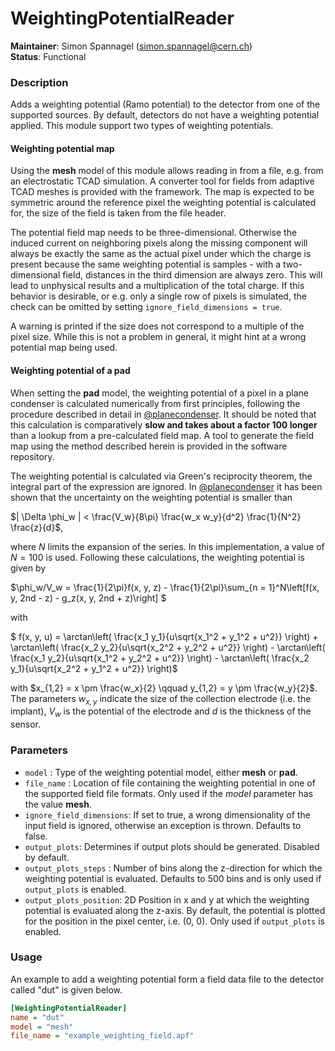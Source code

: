 # WeightingPotentialReader
**Maintainer**: Simon Spannagel (<simon.spannagel@cern.ch>)  
**Status**: Functional

### Description
Adds a weighting potential (Ramo potential) to the detector from one of the supported sources. By default, detectors do not have a weighting potential applied.
This module support two types of weighting potentials.

#### Weighting potential map

Using the **mesh** model of this module allows reading in from a file, e.g. from an electrostatic TCAD simulation.
A converter tool for fields from adaptive TCAD meshes is provided with the framework.
The map is expected to be symmetric around the reference pixel the weighting potential is calculated for, the size of the field is taken from the file header.

The potential field map needs to be three-dimensional.
Otherwise the induced current on neighboring pixels along the missing component will always be exactly the same as the actual pixel under which the charge is present because the same weighting potential is samples - with a two-dimensional field, distances in the third dimension are always zero.
This will lead to unphysical results and a multiplication of the total charge.
If this behavior is desirable, or e.g. only a single row of pixels is simulated, the check can be omitted by setting `ignore_field_dimensions = true`.

A warning is printed if the size does not correspond to a multiple of the pixel size.
While this is not a problem in general, it might hint at a wrong potential map being used.

#### Weighting potential of a pad

When setting the **pad** model, the weighting potential of a pixel in a plane condenser is calculated numerically from first principles, following the procedure described in detail in [@planecondenser].
It should be noted that this calculation is comparatively **slow and takes about a factor 100 longer** than a lookup from a pre-calculated field map.
A tool to generate the field map using the method described herein is provided in the software repository.

The weighting potential is calculated via Green's reciprocity theorem, the integral part of the expression are ignored.
In [@planecondenser] it has been shown that the uncertainty on the weighting potential is smaller than

$`| \Delta \phi_w | < \frac{V_w}{8\pi} \frac{w_x w_y}{d^2} \frac{1}{N^2} \frac{z}{d}`$,

where *N* limits the expansion of the series.
In this implementation, a value of $`N = 100`$ is used.
Following these calculations, the weighting potential is given by

$`\phi_w/V_w = \frac{1}{2\pi}f(x, y, z) - \frac{1}{2\pi}\sum_{n = 1}^N\left[f(x, y, 2nd - z) - g_z(x, y, 2nd + z)\right] `$

with

$` f(x, y, u) = \arctan\left( \frac{x_1 y_1}{u\sqrt{x_1^2 + y_1^2 + u^2}} \right) + \arctan\left( \frac{x_2 y_2}{u\sqrt{x_2^2 + y_2^2 + u^2}} \right) - \arctan\left( \frac{x_1 y_2}{u\sqrt{x_1^2 + y_2^2 + u^2}} \right) - \arctan\left( \frac{x_2 y_1}{u\sqrt{x_2^2 + y_1^2 + u^2}} \right)`$

with $`x_{1,2} = x \pm \frac{w_x}{2} \qquad y_{1,2} = y \pm \frac{w_y}{2}`$. The parameters $`w_{x,y}`$ indicate the size of the collection electrode (i.e. the implant), $`V_w`$ is the potential of the electrode and *d* is the thickness of the sensor.


### Parameters
* `model` : Type of the weighting potential model, either **mesh** or **pad**.
* `file_name` : Location of file containing the weighting potential in one of the supported field file formats. Only used if the *model* parameter has the value **mesh**.
* `ignore_field_dimensions`: If set to true, a wrong dimensionality of the input field is ignored, otherwise an exception is thrown. Defaults to false.
* `output_plots`:  Determines if output plots should be generated. Disabled by default.
* `output_plots_steps` : Number of bins along the z-direction for which the weighting potential is evaluated. Defaults to 500 bins and is only used if `output_plots` is enabled.
* `output_plots_position`: 2D Position in x and y at which the weighting potential is evaluated along the z-axis. By default, the potential is plotted for the position in the pixel center, i.e. (0, 0). Only used if `output_plots` is enabled.

### Usage
An example to add a weighting potential form a field data file to the detector called "dut" is given below.

```ini
[WeightingPotentialReader]
name = "dut"
model = "mesh"
file_name = "example_weighting_field.apf"
```

[@planecondenser]: https://doi.org/10.1016/j.nima.2014.08.044
